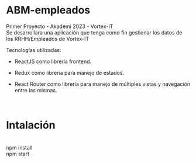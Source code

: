 # ABM-empleados

Primer Proyecto - Akademi 2023 - Vortex-IT
<br>
Se desarrollara una aplicación que tenga como fin gestionar los datos de los RRHH/Empleados de Vortex-IT
<br>

Tecnologías utilizadas:
<br>
- ReactJS como librería frontend.

- Redux como librería para manejo de estados.

- React Router como librería para manejo de múltiples vistas y navegación entre las mismas.
<br>

# Intalación
<br>
npm install
<br>
npm start
